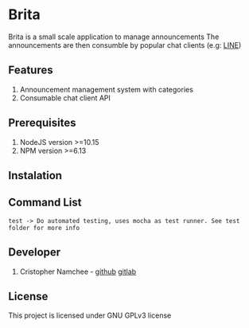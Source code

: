 # Brita

Brita is a small scale application to manage announcements
The announcements are then consumble by popular chat clients (e.g: [LINE](https://line.me/))

## Features

1. Announcement management system with categories
2. Consumable chat client API

## Prerequisites 

1. NodeJS version >=10.15
2. NPM version >=6.13

## Instalation

## Command List

```
test -> Do automated testing, uses mocha as test runner. See test folder for more info
```

## Developer

1. Cristopher Namchee - [github](https://github.com/Namchee) [gitlab](https://gitlab.com/namchee)

## License

This project is licensed under GNU GPLv3 license